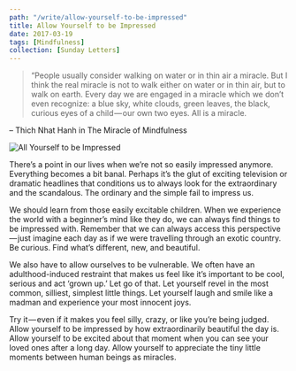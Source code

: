 ```yaml
---
path: "/write/allow-yourself-to-be-impressed"
title: Allow Yourself to be Impressed
date: 2017-03-19
tags: [Mindfulness]
collection: [Sunday Letters]
---
```


> “People usually consider walking on water or in thin air a miracle. But I think the real miracle is not to walk either on water or in thin air, but to walk on earth. Every day we are engaged in a miracle which we don’t even recognize: a blue sky, white clouds, green leaves, the black, curious eyes of a child — our own two eyes. All is a miracle.

– Thich Nhat Hanh in The Miracle of Mindfulness

![All Yourself to be Impressed](./img/march-19-fb.jpg)

There’s a point in our lives when we’re not so easily impressed anymore. Everything becomes a bit banal. Perhaps it’s the glut of exciting television or dramatic headlines that conditions us to always look for the extraordinary and the scandalous. The ordinary and the simple fail to impress us.

We should learn from those easily excitable children. When we experience the world with a beginner’s mind like they do, we can always find things to be impressed with. Remember that we can always access this perspective — just imagine each day as if we were travelling through an exotic country. Be curious. Find what’s different, new, and beautiful.

We also have to allow ourselves to be vulnerable. We often have an adulthood-induced restraint that makes us feel like it’s important to be cool, serious and act ‘grown up.’ Let go of that. Let yourself revel in the most common, silliest, simplest little things. Let yourself laugh and smile like a madman and experience your most innocent joys.

Try it — even if it makes you feel silly, crazy, or like you’re being judged. Allow yourself to be impressed by how extraordinarily beautiful the day is. Allow yourself to be excited about that moment when you can see your loved ones after a long day. Allow yourself to appreciate the tiny little moments between human beings as miracles.